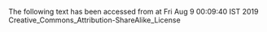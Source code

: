 The following text has been accessed from at Fri Aug 9 00:09:40 IST 2019
Creative_Commons_Attribution-ShareAlike_License
